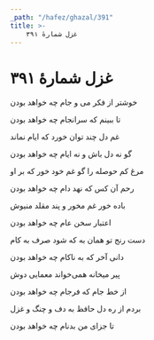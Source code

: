 ```yaml
---
_path: "/hafez/ghazal/391"
title: >-
    غزل شمارهٔ ۳۹۱
---
```

# غزل شمارهٔ ۳۹۱

<div class="b" id="bn1"><div class="m1"><p>خوشتر از فکر می و جام چه خواهد بودن</p></div>
<div class="m2"><p>تا ببینم که سرانجام چه خواهد بودن</p></div></div>
<div class="b" id="bn2"><div class="m1"><p>غم دل چند توان خورد که ایام نماند</p></div>
<div class="m2"><p>گو نه دل باش و نه ایام چه خواهد بودن</p></div></div>
<div class="b" id="bn3"><div class="m1"><p>مرغ کم حوصله را گو غم خود خور که بر او</p></div>
<div class="m2"><p>رحم آن کس که نهد دام چه خواهد بودن</p></div></div>
<div class="b" id="bn4"><div class="m1"><p>باده خور غم مخور و پند مقلد منیوش</p></div>
<div class="m2"><p>اعتبار سخن عام چه خواهد بودن</p></div></div>
<div class="b" id="bn5"><div class="m1"><p>دست رنج تو همان به که شود صرف به کام</p></div>
<div class="m2"><p>دانی آخر که به ناکام چه خواهد بودن</p></div></div>
<div class="b" id="bn6"><div class="m1"><p>پیر میخانه همی‌خواند معمایی دوش</p></div>
<div class="m2"><p>از خط جام که فرجام چه خواهد بودن</p></div></div>
<div class="b" id="bn7"><div class="m1"><p>بردم از ره دل حافظ به دف و چنگ و غزل</p></div>
<div class="m2"><p>تا جزای من بدنام چه خواهد بودن</p></div></div>

